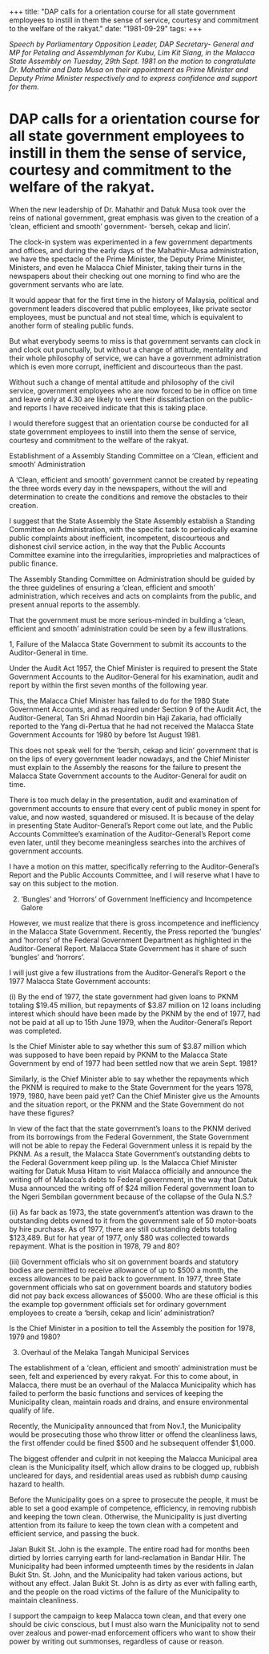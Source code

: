 +++ 
title: "DAP calls for a orientation course for all state government employees to instill in them the sense of service, courtesy and commitment to the welfare of the rakyat."
date: "1981-09-29"
tags:
+++

_Speech by Parliamentary Opposition Leader, DAP Secretary- General and MP for Petaling and Assemblyman for Kubu, Lim Kit Siang, in the Malacca State Assembly on Tuesday, 29th Sept. 1981 on the motion to congratulate Dr. Mahathir and Dato Musa on their appointment as Prime Minister and Deputy Prime Minister respectively and to express confidence and support for them._

# DAP calls for a orientation course for all state government employees to instill in them the sense of service, courtesy and commitment to the welfare of the rakyat.

When the new leadership of Dr. Mahathir and Datuk Musa took over the reins of national government, great emphasis was given to the creation of a ‘clean, efficient and smooth’ government- ‘berseh, cekap and licin’.</u>

The clock-in system was experimented in a few government departments and offices, and during the early days of the Mahathir-Musa administration, we have the spectacle of the Prime Minister, the Deputy Prime Minister, Ministers, and even he Malacca Chief Minister, taking their turns in the newspapers about their checking out one morning to find who are the government servants who are late.

It would appear that for the first time in the history of Malaysia, political and government leaders discovered that public employees, like private sector employees, must be punctual and not steal time, which is equivalent to another form of stealing public funds.

But what everybody seems to miss is that government servants can clock in and clock out punctually, but without a change of attitude, mentality and their whole philosophy of service, we can have a government administration which is even more corrupt, inefficient and discourteous than the past.

Without such a change of mental attitude and philosophy of the civil service, government employees who are now forced to be in office on time and leave only at 4.30 are likely to vent their dissatisfaction on the public- and reports I have received indicate that this is taking place.

I would therefore suggest that an orientation course be conducted for all state government employees to instill into them the sense of service, courtesy and commitment to the welfare of the rakyat.

Establishment of a Assembly Standing Committee on a ‘Clean, efficient and smooth’ Administration

A ‘Clean, efficient and smooth’ government cannot be created by repeating the three words every day in the newspapers, without the will and determination to create the conditions and remove the obstacles to their creation.

I suggest that the State Assembly the State Assembly establish a Standing Committee on Administration, with the specific task to periodically examine public complaints about inefficient, incompetent, discourteous and dishonest civil service action, in the way that the Public Accounts Committee examine into the irregularities, improprieties and malpractices of public finance.

The Assembly Standing Committee on Administration should be guided by the three guidelines of ensuring a ‘clean, efficient and smooth’ administration, which receives and acts on complaints from the public, and present annual reports to the assembly.

That the government must be more serious-minded in building a ‘clean, efficient and smooth’ administration could be seen by a few illustrations.

1, Failure of the Malacca State Government to submit its accounts to the Auditor-General in time.

Under the Audit Act 1957, the Chief Minister is required to present the State Government Accounts to the Auditor-General for his examination, audit and report by within the first seven months of the following year.

This, the Malacca Chief Minister has failed to do for the 1980 State Government Accounts, and as required under Section 9 of the Audit Act, the Auditor-General, Tan Sri Ahmad Noordin bin Haji Zakaria, had officially reported to the Yang di-Pertua that he had not received the Malacca State Government Accounts for 1980 by before 1st August 1981.

This does not speak well for the ‘bersih, cekap and licin’ government that is on the lips of every government leader nowadays, and the Chief Minister must explain to the Assembly the reasons for the failure to present the Malacca State Government accounts to the Auditor-General for audit on time.

There is too much delay in the presentation, audit and examination of government accounts to ensure that every cent of public money in spent for value, and now wasted, squandered or misused. It is because of the delay in presenting State Auditor-General’s Report come out late, and the Public Accounts Committee’s examination of the Auditor-General’s Report come even later, until they become meaningless searches into the archives of government accounts.

I have a motion on this matter, specifically referring to the Auditor-General’s Report and the Public Accounts Committee, and I will reserve what I have to say on this subject to the motion.

2. ‘Bungles’ and ‘Horrors’ of Government Inefficiency and Incompetence Galore

However, we must realize that there is gross incompetence and inefficiency in the Malacca State Government. Recently, the Press reported the ‘bungles’ and ‘horrors’ of the Federal Government Department as highlighted in the Auditor-General Report. Malacca State Government has it share of such ‘bungles’ and ‘horrors’.

I will just give a few illustrations from the Auditor-General’s Report o the 1977 Malacca State Government accounts:

(i) By the end of 1977, the state government had given loans to PKNM totaling $19.45 million, but repayments of $3.87 million on 12 loans including interest which should have been made by the PKNM by the end of 1977, had not be paid at all up to 15th June 1979, when the Auditor-General’s Report was completed.

Is the Chief Minister able to say whether this sum of $3.87 million which was supposed to have been repaid by PKNM to the Malacca State Government by end of 1977 had been settled now that we arein Sept. 1981?

Similarly, is the Chief Minister able to say whether the repayments which the PKNM is required to make to the State Government for the years 1978, 1979, 1980, have been paid yet? Can the Chief Minister give us the Amounts and the situation report, or the PKNM and the State Government do not have these figures?

In view of the fact that the state government’s loans to the PKNM derived from its borrowings from the Federal Government, the State Government will not be able to repay the Federal Government unless it is repaid by the PKNM. As a result, the Malacca State Government’s outstanding debts to the Federal Government keep piling up. Is the Malacca Chief Minister waiting for Datuk Musa Hitam to visit Malacca officially and announce the writing off of Malacca’s debts to Federal government, in the way that Datuk Musa announced the writing off of $24 million Federal government loan to the Ngeri Sembilan government because of the collapse of the Gula N.S.?

(ii) As far back as 1973, the state government’s attention was drawn to the outstanding debts owned to it from the government sale of 50 motor-boats by hire purchase. As of 1977, there are still outstanding debts totaling $123,489. But for hat year of 1977, only $80 was collected towards repayment. What is the position in 1978, 79 and 80?

(iii) Government officials who sit on government boards and statutory bodies are permitted to receive allowance of up to $500 a month, the excess allowances to be paid back to government. In 1977, three State government officials who sat on government boards and statutory bodies did not pay back excess allowances of $5000. Who are these official is this the example top government officials set for ordinary government employees to create a ‘bersih, cekap and licin’ administration?

Is the Chief Minister in a position to tell the Assembly the position for 1978, 1979 and 1980?

3. Overhaul of the Melaka Tangah Municipal Services

The establishment of a ‘clean, efficient and smooth’ administration must be seen, felt and experienced by every rakyat. For this to come about, in Malacca, there must be an overhaul of the Malacca Municipality which has failed to perform the basic functions and services of keeping the Municipality clean, maintain roads and drains, and ensure environmental qualify of life.

Recently, the Municipality announced that from Nov.1, the Municipality would be prosecuting those who throw litter or offend the cleanliness laws, the first offender could be fined $500 and he subsequent offender $1,000.

The biggest offender and culprit in not keeping the Malacca Municipal area clean is the Municipality itself, which allow drains to be clogged up, rubbish uncleared for days, and residential areas used as rubbish dump causing hazard to health.

Before the Municipality goes on a spree to prosecute the people, it must be able to set a good example of competence, efficiency, in removing rubbish and keeping the town clean. Otherwise, the Municipality is just diverting attention from its failure to keep the town clean with a competent and efficient service, and passing the buck.

Jalan Bukit St. John is the example. The entire road had for months been dirtied by lorries carrying earth for land-reclamation in Bandar Hilir. The Municipality had been informed umpteenth times by the residents in Jalan Bukit Stn. St. John, and the Municipality had taken various actions, but without any effect. Jalan Bukit St. John is as dirty as ever with falling earth, and the people on the road victims of the failure of the Municipality to maintain cleanliness.

I support the campaign to keep Malacca town clean, and that every one should be civic conscious, but I must also warn the Municipality not to send over zealous and power-mad enforcement officers who want to show their power by writing out summonses, regardless of cause or reason.
 
